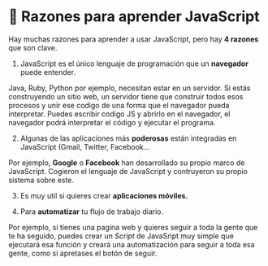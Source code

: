 # 📌 Razones para aprender JavaScript

Hay muchas razones para aprender a usar JavaScript, pero hay **4 razones** que son clave.



1. JavaScript es el único lenguaje de programación que un **navegador** puede entender.&#x20;

Java, Ruby, Python por ejemplo, necesitan estar en un servidor. Si estás construyendo un sitio web, un servidor tiene que construir todos esos procesos y unir ese codigo de una forma que el navegador pueda interpretar. Puedes escribir codigo JS y abrirlo en el navegador, el navegador podrá interpretar el código y ejecutar el programa.



2. Algunas de las aplicaciones más **poderosas** están integradas en JavaScript (Gmail, Twitter, Facebook...

Por ejemplo, **Google** o **Facebook** han desarrollado su propio marco de JavaScript. Cogieron el lenguaje de JavaScript y contruyeron su propio sistema sobre este.



3. Es muy util si quieres crear **aplicaciones móviles.**



4. Para **automatizar** tu flujo de trabajo diario.

Por ejemplo, si tienes una pagina web y quieres seguir a toda la gente que te ha seguido, puedes crear un _Script_ de JavaSript muy simple que ejecutará esa función y creará una automatización para seguir a toda esa gente, como si apretases el botón de seguir.
